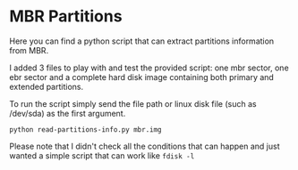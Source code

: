 # MBR Partitions

Here you can find a python script that can extract partitions information from MBR.

I added 3 files to play with and test the provided script: one mbr sector, one ebr sector and 
a complete hard disk image containing both primary and extended partitions.

To run the script simply send the file path or linux disk file (such as /dev/sda) as the first argument.

`python read-partitions-info.py mbr.img`

Please note that I didn't check all the conditions that can happen and just wanted a simple script that can work like `fdisk -l`
